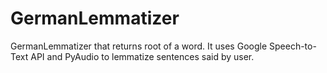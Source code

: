# GermanLemmatizer
GermanLemmatizer that returns root of a word. It uses Google Speech-to-Text API and PyAudio to lemmatize sentences said by user.
